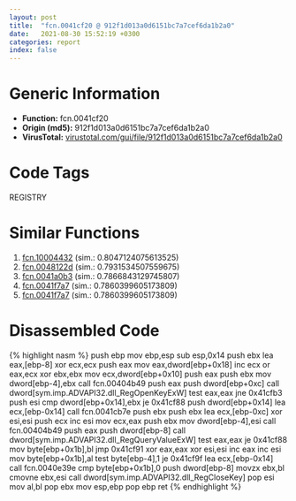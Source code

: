 ```yaml
---
layout: post
title:  "fcn.0041cf20 @ 912f1d013a0d6151bc7a7cef6da1b2a0"
date:   2021-08-30 15:52:19 +0300
categories: report
index: false
---
```


# Generic Information
- **Function:** fcn.0041cf20
- **Origin (md5):** 912f1d013a0d6151bc7a7cef6da1b2a0
- **VirusTotal:** [virustotal.com/gui/file/912f1d013a0d6151bc7a7cef6da1b2a0][virustotal_ref]

# Code Tags
<span class="tag" id="REGISTRY">REGISTRY</span>


# Similar Functions

1. [fcn.10004432][similar_1_ref] (sim.: 0.8047124075613525)
2. [fcn.0048122d][similar_2_ref] (sim.: 0.7931534507559675)
3. [fcn.0041a0b3][similar_3_ref] (sim.: 0.7866843129745807)
4. [fcn.0041f7a7][similar_4_ref] (sim.: 0.7860399605173809)
5. [fcn.0041f7a7][similar_5_ref] (sim.: 0.7860399605173809)


# Disassembled Code

{% highlight nasm %}
push ebp
mov ebp,esp
sub esp,0x14
push ebx
lea eax,[ebp-8]
xor ecx,ecx
push eax
mov eax,dword[ebp+0x18]
inc ecx
or eax,ecx
xor ebx,ebx
mov ecx,dword[ebp+0x10]
push eax
push ebx
mov dword[ebp-4],ebx
call fcn.00404b49
push eax
push dword[ebp+0xc]
call dword[sym.imp.ADVAPI32.dll_RegOpenKeyExW]
test eax,eax
jne 0x41cfb3
push esi
cmp dword[ebp+0x14],ebx
je 0x41cf88
push dword[ebp+0x14]
lea ecx,[ebp-0x14]
call fcn.0041cb7e
push ebx
push ebx
lea ecx,[ebp-0xc]
xor esi,esi
push ecx
inc esi
mov ecx,eax
push ebx
mov dword[ebp-4],esi
call fcn.00404b49
push eax
push dword[ebp-8]
call dword[sym.imp.ADVAPI32.dll_RegQueryValueExW]
test eax,eax
je 0x41cf88
mov byte[ebp+0x1b],bl
jmp 0x41cf91
xor eax,eax
xor esi,esi
inc eax
inc esi
mov byte[ebp+0x1b],al
test byte[ebp-4],1
je 0x41cf9f
lea ecx,[ebp-0x14]
call fcn.0040e39e
cmp byte[ebp+0x1b],0
push dword[ebp-8]
movzx ebx,bl
cmovne ebx,esi
call dword[sym.imp.ADVAPI32.dll_RegCloseKey]
pop esi
mov al,bl
pop ebx
mov esp,ebp
pop ebp
ret 
{% endhighlight %}


[similar_1_ref]: /report/fcn.10004432@a0ac129ff3ea4c0dfa9529c259a9502c
[similar_2_ref]: /report/fcn.0048122d@d96761eb00d2d97e2b6f5ffffed0b46a
[similar_3_ref]: /report/fcn.0041a0b3@c3466bab32f3a73706b87b6042748ed4
[similar_4_ref]: /report/fcn.0041f7a7@53687e619dcac7d709f306d061d8daeb
[similar_5_ref]: /report/fcn.0041f7a7@ba5ec83721de3ca10b3c9583f3b2c6a1
[virustotal_ref]: https://www.virustotal.com/gui/file/912f1d013a0d6151bc7a7cef6da1b2a0